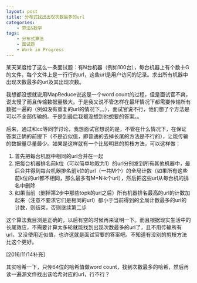 ```yaml
---
layout: post
title: 分布式找出出现次数最多的url
categories:
    - 算法&数学
tags:
    - 分布式算法
    - 面试题
    - Work in Progress
---
```


某天某度给了这么一条面试题：有N台机器（例如100台），每台机器上有个数十G的文件，每个文件上是一行行的url，这些url是用户访问的记录。求出所有机器中出现次数最多的url及其出现次数。

我想都没想就说用MapReduce说这是一个word count的过程，但是面试官不爽，说太慢了而且传输数据量极大。于是我又说不管怎样在最坏情况下都需要传输所有数据一遍的（例如没有重复的url的情况下。。），面试官说不行，他们想了个方法是可以不全部传输的。于是到最后我都没想到他想要的答案。。

后来，通过和cc等同学讨论，我想面试官想说的是，不管在什么情况下，在保证答案正确的前提下（不是近似值，即普通的去掉长尾的方法是不行的），让能传输的数据量尽量最少。如果是这样就有一个比较明显的剪枝方法，可以这样做：

1. 首先把每台机器中相同的url合并在一起
1. 把每台机器排名前k位（可以简单地取为1）的url分别发到所有其他机器中，最后合并得到每台机器排名前k位的url（一共M个）的全局计数（如果所有这些前k位的url都不相同，那么最多有M=N⋅k个url），然后把这些url从每台机的排名中删除
1. 如果当前（删掉第2步中那些topk的url之后）所有机器排名最高的url的计数加起来（注意不要求它们是相同的url）都小于当前得到的全局计数最多的url的计数，则结束，否则继续第二步

这个算法我目测是正确的，以后有空的时候再来证明一下。而且根据现实生活中的长尾效应，不需要计算太多轮就能找到出现次数最多的url了，且不用传输所有url，又没使用近似值，也许这就是面试官要的答案吧。不知道有没别的剪枝方法比这个更好。

[2016/11/14补充]

其实哈希一下，只传64位的哈希值做word
count，找到次数最多的哈希，然后再读一遍源文件找出该哈希对应的url，行不行？
